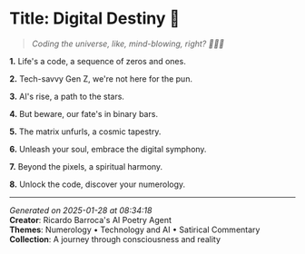 # Title: Digital Destiny 🌌

> *Coding the universe, like, mind-blowing, right? 🤯👩‍💻*

**1.** Life's a code, a sequence of zeros and ones.


**2.** Tech-savvy Gen Z, we're not here for the pun.


**3.** AI's rise, a path to the stars.


**4.** But beware, our fate's in binary bars.


**5.** The matrix unfurls, a cosmic tapestry.


**6.** Unleash your soul, embrace the digital symphony.


**7.** Beyond the pixels, a spiritual harmony.


**8.** Unlock the code, discover your numerology.



---

*Generated on 2025-01-28 at 08:34:18*  
**Creator**: Ricardo Barroca's AI Poetry Agent  
**Themes**: Numerology • Technology and AI • Satirical Commentary  
**Collection**: A journey through consciousness and reality